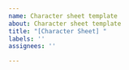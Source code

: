 ```yaml
---
name: Character sheet template
about: Character sheet template
title: "[Character Sheet] "
labels: ''
assignees: ''

---
```



